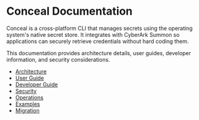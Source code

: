 # Conceal Documentation

Conceal is a cross-platform CLI that manages secrets using the operating system's
native secret store. It integrates with CyberArk Summon so applications can
securely retrieve credentials without hard coding them.

This documentation provides architecture details, user guides, developer
information, and security considerations.

* [Architecture](architecture/DESIGN.md)
* [User Guide](user-guide/INSTALLATION.md)
* [Developer Guide](developer-guide/CONTRIBUTING.md)
* [Security](security/THREAT-MODEL.md)
* [Operations](operations/TROUBLESHOOTING.md)
* [Examples](examples/basic-usage.md)
* [Migration](../docs/MIGRATION.md)
